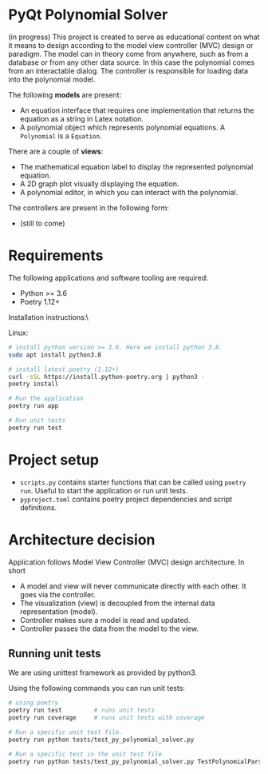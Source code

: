 # PyQt Polynomial Solver

(in progress)
This project is created to serve as educational content on what it means to design according to the model view controller (MVC) design or paradigm.
The model can in theory come from anywhere, such as from a database or from any other data source. In this case the polynomial comes from an interactable dialog. The controller
is responsible for loading data into the polynomial model.

The following **models** are present:
* An equation interface that requires one implementation that returns the equation as a string in Latex notation.
* A polynomial object which represents polynomial equations. A `Polynomial` is a `Equation`.

There are a couple of **views**:
* The mathematical equation label to display the represented polynomial equation.
* A 2D graph plot visually displaying the equation.
* A polynomial editor, in which you can interact with the polynomial.

The controllers are present in the following form:
* (still to come)

# Requirements

The following applications and software tooling are required:
* Python >= 3.6
* Poetry 1.12+

Installation instructions:\

Linux:

```sh
# install python version >= 3.6. Here we install python 3.8.
sudo apt install python3.8

# install latest poetry (1.12+)
curl -sSL https://install.python-poetry.org | python3 -
poetry install

# Run the application
poetry run app

# Run unit tests
poetry run test
```

# Project setup

* `scripts.py` contains starter functions that can be called using `poetry run`. Useful to start the application or run unit tests.
* `pyproject.toml` contains poetry project dependencies and script definitions.

# Architecture decision

Application follows Model View Controller (MVC) design architecture.
In short
 
 * A model and view will never communicate directly with each other. It goes via the controller.
 * The visualization (view) is decoupled from the internal data representation (model).
 * Controller makes sure a model is read and updated.
 * Controller passes the data from the model to the view.

## Running unit tests

We are using unittest framework as provided by python3.

Using the following commands you can run unit tests:

```sh
# using poetry
poetry run test         # runs unit tests
poetry run coverage     # runs unit tests with coverage

# Run a specific unit test file.
poetry run python tests/test_py_polynomial_solver.py

# Run a specific test in the unit test file
poetry run python tests/test_py_polynomial_solver.py TestPolynomialParser.test_quadratic
```
